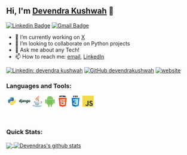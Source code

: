 ## Hi, I'm [Devendra Kushwah](https://devendrakushwah.github.io) 👋

[![Linkedin Badge](https://img.shields.io/badge/-devendrakushwah-blue?style=flat-square&logo=Linkedin&logoColor=white&link=https://www.linkedin.com/in/devendrakushwah/)](https://www.linkedin.com/in/devendrakushwah/)
[![Gmail Badge](https://img.shields.io/badge/-idevendrao8@gmail.com-c14438?style=flat-square&logo=Gmail&logoColor=white&link=mailto:idevendra08@gmail.com)](mailto:idevendra08@gmail.com)

- 🔭 I’m currently working on [X](https://github.com/devendrakushwah/)
- 👯 I’m looking to collaborate on Python projects
- 💬 Ask me about any Tech!
- 📫 How to reach me: [email](mailto:idevendra08@gmail.com), [LinkedIn](https://linkedin.com/in/devendrakushwah)

[![Linkedin: devendra kushwah](https://img.shields.io/badge/-devendra_kushwah-blue?style=flat-square&logo=Linkedin&logoColor=white&link=https://www.linkedin.com/in/devendrakushwah/)](https://www.linkedin.com/in/devendrakushwah/)
[![GitHub devendrakushwah](https://img.shields.io/github/followers/devendrakushwah?label=follow&style=social)](https://github.com/devendrakushwah)
[![website](https://img.shields.io/badge/PortfolioWebsite-devendrakushwah.github.io-2648ff?style=flat-square&logo=google-chrome)](https://devendrakushwah.github.io/)


### Languages and Tools:  

<code><img height="30" src="https://raw.githubusercontent.com/github/explore/80688e429a7d4ef2fca1e82350fe8e3517d3494d/topics/python/python.png"></code>
<code><img height="30" src="https://raw.githubusercontent.com/github/explore/80688e429a7d4ef2fca1e82350fe8e3517d3494d/topics/django/django.png"></code>
<code><img height="30" src="https://raw.githubusercontent.com/github/explore/80688e429a7d4ef2fca1e82350fe8e3517d3494d/topics/java/java.png"></code>
<code><img height="30" src="https://raw.githubusercontent.com/github/explore/80688e429a7d4ef2fca1e82350fe8e3517d3494d/topics/android/android.png"></code>
<code><img height="30" src="https://raw.githubusercontent.com/github/explore/80688e429a7d4ef2fca1e82350fe8e3517d3494d/topics/html/html.png"></code>
<code><img height="30" src="https://raw.githubusercontent.com/github/explore/80688e429a7d4ef2fca1e82350fe8e3517d3494d/topics/css/css.png"></code>
<code><img height="30" src="https://raw.githubusercontent.com/github/explore/80688e429a7d4ef2fca1e82350fe8e3517d3494d/topics/javascript/javascript.png"></code>

<br/>

### Quick Stats:

<a href="https://github.com/devendrakushwah">
  <img align="center" src="https://github-readme-stats.vercel.app/api/top-langs/?username=devendrakushwah&theme=nord&hide_langs_below=1" />
</a>

<a href="https://github.com/devendrakushwah">
 <img align="center" src="https://github-readme-stats.vercel.app/api?username=devendrakushwah&show_icons=true&theme=nord&line_height=32" alt="Devendras's github stats"/>
</a>
